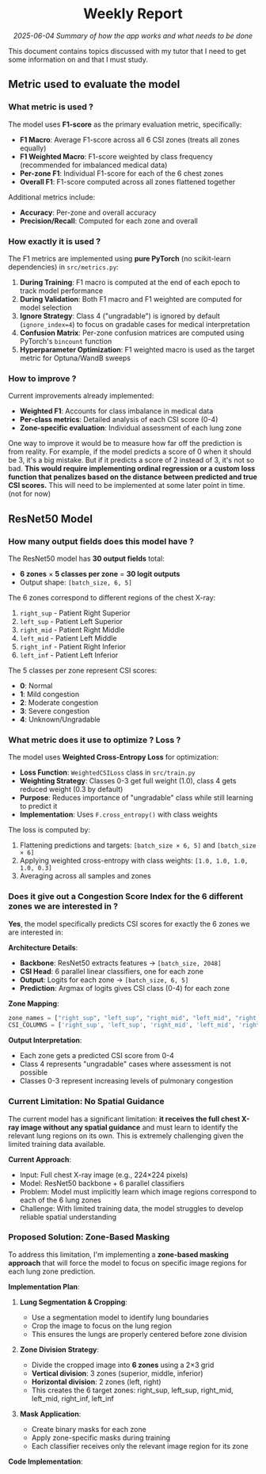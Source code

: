 **<h1 align="center">Weekly Report</h1>**

<p align="center"><i>2025-06-04 Summary of how the app works and what needs to be done</i></p>

This document contains topics discussed with my tutor that I need to get some information on and that I must study.

## Metric used to evaluate the model

### What metric is used ?

The model uses **F1-score** as the primary evaluation metric, specifically:
- **F1 Macro**: Average F1-score across all 6 CSI zones (treats all zones equally)
- **F1 Weighted Macro**: F1-score weighted by class frequency (recommended for imbalanced medical data)
- **Per-zone F1**: Individual F1-score for each of the 6 chest zones
- **Overall F1**: F1-score computed across all zones flattened together

Additional metrics include:
- **Accuracy**: Per-zone and overall accuracy
- **Precision/Recall**: Computed for each zone and overall

### How exactly it is used ?

The F1 metrics are implemented using **pure PyTorch** (no scikit-learn dependencies) in `src/metrics.py`:

1. **During Training**: F1 macro is computed at the end of each epoch to track model performance
2. **During Validation**: Both F1 macro and F1 weighted are computed for model selection
3. **Ignore Strategy**: Class 4 ("ungradable") is ignored by default (`ignore_index=4`) to focus on gradable cases for medical interpretation
4. **Confusion Matrix**: Per-zone confusion matrices are computed using PyTorch's `bincount` function
5. **Hyperparameter Optimization**: F1 weighted macro is used as the target metric for Optuna/WandB sweeps

### How to improve ?

Current improvements already implemented:
- **Weighted F1**: Accounts for class imbalance in medical data
- **Per-class metrics**: Detailed analysis of each CSI score (0-4)
- **Zone-specific evaluation**: Individual assessment of each lung zone

One way to improve it would be to measure how far off the prediction is from reality.
For example, if the model predicts a score of 0 when it should be 3, it's a big mistake.
But if it predicts a score of 2 instead of 3, it's not so bad.
**This would require implementing ordinal regression or a custom loss function that penalizes based on the distance between predicted and true CSI scores.**
This will need to be implemented at some later point in time. (not for now)

## ResNet50 Model

### How many output fields does this model have ?

The ResNet50 model has **30 output fields** total:
- **6 zones** × **5 classes per zone** = **30 logit outputs**
- Output shape: `[batch_size, 6, 5]`

The 6 zones correspond to different regions of the chest X-ray:
1. `right_sup` - Patient Right Superior
2. `left_sup` - Patient Left Superior  
3. `right_mid` - Patient Right Middle
4. `left_mid` - Patient Left Middle
5. `right_inf` - Patient Right Inferior
6. `left_inf` - Patient Left Inferior

The 5 classes per zone represent CSI scores:
- **0**: Normal
- **1**: Mild congestion
- **2**: Moderate congestion  
- **3**: Severe congestion
- **4**: Unknown/Ungradable

### What metric does it use to optimize ? Loss ?

The model uses **Weighted Cross-Entropy Loss** for optimization:
- **Loss Function**: `WeightedCSILoss` class in `src/train.py`
- **Weighting Strategy**: Classes 0-3 get full weight (1.0), class 4 gets reduced weight (0.3 by default)
- **Purpose**: Reduces importance of "ungradable" class while still learning to predict it
- **Implementation**: Uses `F.cross_entropy()` with class weights

The loss is computed by:
1. Flattening predictions and targets: `[batch_size × 6, 5]` and `[batch_size × 6]`
2. Applying weighted cross-entropy with class weights: `[1.0, 1.0, 1.0, 1.0, 0.3]`
3. Averaging across all samples and zones

### Does it give out a Congestion Score Index for the 6 different zones we are interested in ?

**Yes**, the model specifically predicts CSI scores for exactly the 6 zones we are interested in:

**Architecture Details**:
- **Backbone**: ResNet50 extracts features → `[batch_size, 2048]`
- **CSI Head**: 6 parallel linear classifiers, one for each zone
- **Output**: Logits for each zone → `[batch_size, 6, 5]`
- **Prediction**: Argmax of logits gives CSI class (0-4) for each zone

**Zone Mapping**:
```python
zone_names = ["right_sup", "left_sup", "right_mid", "left_mid", "right_inf", "left_inf"]
CSI_COLUMNS = ['right_sup', 'left_sup', 'right_mid', 'left_mid', 'right_inf', 'left_inf']
```

**Output Interpretation**:
- Each zone gets a predicted CSI score from 0-4
- Class 4 represents "ungradable" cases where assessment is not possible
- Classes 0-3 represent increasing levels of pulmonary congestion


### Current Limitation: No Spatial Guidance

The current model has a significant limitation: **it receives the full chest X-ray image without any spatial guidance** and must learn to identify the relevant lung regions on its own. This is extremely challenging given the limited training data available.

**Current Approach**:
- Input: Full chest X-ray image (e.g., 224×224 pixels)
- Model: ResNet50 backbone + 6 parallel classifiers
- Problem: Model must implicitly learn which image regions correspond to each of the 6 lung zones
- Challenge: With limited training data, the model struggles to develop reliable spatial understanding

### Proposed Solution: Zone-Based Masking

To address this limitation, I'm implementing a **zone-based masking approach** that will force the model to focus on specific image regions for each lung zone prediction.

**Implementation Plan**:

1. **Lung Segmentation & Cropping**:
   - Use a segmentation model to identify lung boundaries
   - Crop the image to focus on the lung region
   - This ensures the lungs are properly centered before zone division

2. **Zone Division Strategy**:
   - Divide the cropped image into **6 zones** using a 2×3 grid
   - **Vertical division**: 3 zones (superior, middle, inferior)
   - **Horizontal division**: 2 zones (left, right)
   - This creates the 6 target zones: right_sup, left_sup, right_mid, left_mid, right_inf, left_inf

3. **Mask Application**:
   - Create binary masks for each zone
   - Apply zone-specific masks during training
   - Each classifier receives only the relevant image region for its zone

**Code Implementation**:

